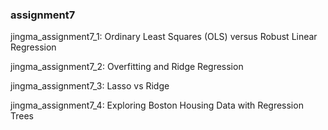 ### assignment7

jingma_assignment7_1: Ordinary Least Squares (OLS) versus Robust Linear Regression

jingma_assignment7_2: Overfitting and Ridge Regression

jingma_assignment7_3: Lasso vs Ridge

jingma_assignment7_4: Exploring Boston Housing Data with Regression Trees
